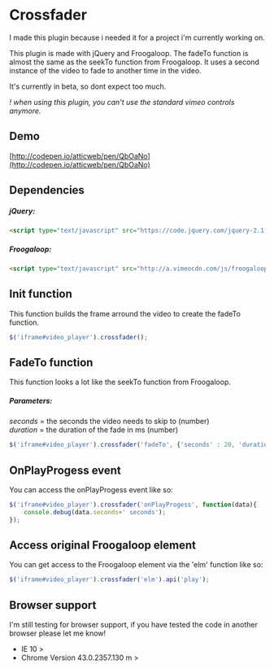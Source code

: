 # Crossfader

I made this plugin because i needed it for a project i'm currently working on.

This plugin is made with jQuery and Froogaloop. The fadeTo function is almost the same as the seekTo function from Froogaloop. It uses a second instance of the video to fade to another time in the video.

It's currently in beta, so dont expect too much.

_! when using this plugin, you can't use the standard vimeo controls anymore._

## Demo

[http://codepen.io/atticweb/pen/QbOaNo](http://codepen.io/atticweb/pen/QbOaNo)

## Dependencies

##### jQuery:
```html
<script type="text/javascript" src="https://code.jquery.com/jquery-2.1.4.min.js"></script>
```
##### Froogaloop:
```html
<script type="text/javascript" src="http://a.vimeocdn.com/js/froogaloop2.min.js"></script>
```

## Init function

This function builds the frame arround the video to create the fadeTo function.

```javascript
$('iframe#video_player').crossfader();
```

## FadeTo function

This function looks a lot like the seekTo function from Froogaloop.

##### Parameters:

_seconds_ = the seconds the video needs to skip to (number)  
_duration_ = the duration of the fade in ms (number)

```javascript
$('iframe#video_player').crossfader('fadeTo', {'seconds' : 20, 'duration' : 500});
```

## OnPlayProgess event

You can access the onPlayProgess event like so:

```javascript
$('iframe#video_player').crossfader('onPlayProgess', function(data){
    console.debug(data.seconds+' seconds');
});
```

## Access original Froogaloop element

You can get access to the Froogaloop element via the 'elm' function like so:

```javascript
$('iframe#video_player').crossfader('elm').api('play');
```

## Browser support

I'm still testing for browser support, if you have tested the code in another browser please let me know!

 - IE 10 >  
 - Chrome Version 43.0.2357.130 m >